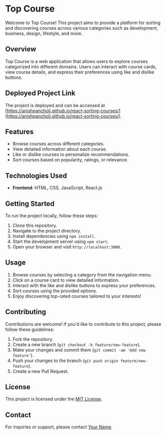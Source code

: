 # Top Course

Welcome to Top Course! This project aims to provide a platform for sorting and discovering courses across various categories such as development, business, design, lifestyle, and more.

## Overview

Top Course is a web application that allows users to explore courses categorized into different domains. Users can interact with course cards, view course details, and express their preferences using like and dislike buttons.

## Deployed Project Link

The project is deployed and can be accessed at [https://anishpancholi.github.io/react-sorting-courses/](https://anishpancholi.github.io/react-sorting-courses/).

## Features

- Browse courses across different categories.
- View detailed information about each course.
- Like or dislike courses to personalize recommendations.
- Sort courses based on popularity, ratings, or relevance.

## Technologies Used

- **Frontend**: HTML, CSS, JavaScript, React.js

## Getting Started

To run the project locally, follow these steps:

1. Clone this repository.
2. Navigate to the project directory.
3. Install dependencies using `npm install`.
4. Start the development server using `npm start`.
5. Open your browser and visit `http://localhost:3000`.

## Usage

1. Browse courses by selecting a category from the navigation menu.
2. Click on a course card to view detailed information.
3. Interact with the like and dislike buttons to express your preferences.
4. Sort courses using the provided options.
5. Enjoy discovering top-rated courses tailored to your interests!

## Contributing

Contributions are welcome! If you'd like to contribute to this project, please follow these guidelines:

1. Fork the repository.
2. Create a new branch (`git checkout -b feature/new-feature`).
3. Make your changes and commit them (`git commit -am 'Add new feature'`).
4. Push your changes to the branch (`git push origin feature/new-feature`).
5. Create a new Pull Request.

## License

This project is licensed under the [MIT License](LICENSE).

## Contact

For inquiries or support, please contact [Your Name](mailto:your-email@example.com).

